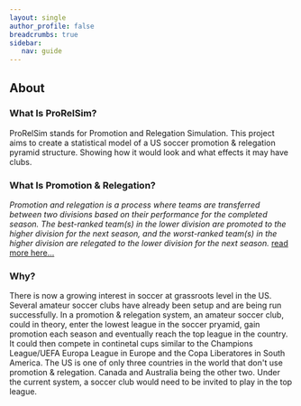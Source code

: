 ```yaml
---
layout: single
author_profile: false
breadcrumbs: true
sidebar:
   nav: guide
---
```


## [](#header-2)About
### [](#header-3)What Is ProRelSim?
ProRelSim stands for Promotion and Relegation Simulation. This project aims to create a statistical model of a US soccer promotion & relegation pyramid structure. Showing how it would look and what effects it may have clubs.

### [](#header-3)What Is Promotion & Relegation?
*Promotion and relegation is a process where teams are transferred between two divisions based on their performance for the completed season. The best-ranked team(s) in the lower division are promoted to the higher division for the next season, and the worst-ranked team(s) in the higher division are relegated to the lower division for the next season.* [read more here...](https://en.wikipedia.org/wiki/Promotion_and_relegation)

### [](#header-3)Why?
There is now a growing interest in soccer at grassroots level in the US. Several amateur soccer clubs have already been setup and are being run successfully. In a promotion & relegation system, an amateur soccer club, could in theory, enter the lowest league in the soccer pryamid, gain promotion each season and eventually reach the top league in the country. It could then compete in continetal cups similar to the Champions League/UEFA Europa League in Europe and the Copa Liberatores in South America. The US is one of only three countries in the world that don't use promotion & relegation. Canada and Australia being the other two. Under the current system, a soccer club would need to be invited to play in the top league. 